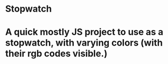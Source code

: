 # Stopwatch
# A quick mostly JS project to use as a stopwatch, with varying colors (with their rgb codes visible.)
